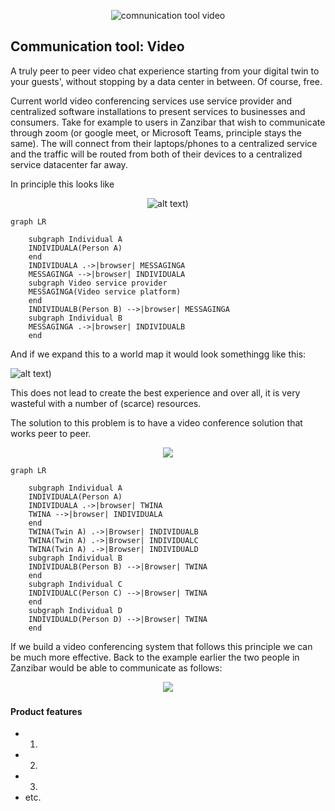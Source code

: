 <div style="text-align: center;">

![comnunication tool video](./../img/camera.png)

</div>

## Communication tool: Video

A truly peer to peer video chat experience starting from your digital twin to your guests', without stopping by a data center in between. Of course, free.

Current world video conferencing services use service provider and centralized software installations to present services to businesses and consumers.  Take for example to users in Zanzibar that wish to communicate through zoom (or google meet, or Microsoft Teams, principle stays the same).  The will connect from their laptops/phones to a centralized service and the traffic will be routed from both of their devices to a centralized service datacenter far away.

In principle this looks like

<!--
Needs better quality picture.  Have to find original slide
-->


<div style="text-align: center;">

![alt text](../capabilities/../img/videoconferencing_cental.png))

</div>

```mermaid
graph LR
    
    subgraph Individual A
    INDIVIDUALA(Person A)
    end
    INDIVIDUALA .->|browser| MESSAGINGA
    MESSAGINGA -->|browser| INDIVIDUALA
    subgraph Video service provider
    MESSAGINGA(Video service platform)
    end
    INDIVIDUALB(Person B) -->|browser| MESSAGINGA
    subgraph Individual B
    MESSAGINGA .->|browser| INDIVIDUALB
    end
```


And if we expand this to a world map it would look somethingg like this:

<!--
mermaid source in: ./includes/centralized_video.md
-->

<div style="text-align: left;">

![alt text](../capabilities/../img/videoconference_central-1.png))

</div>

This does not lead to create the best experience and over all, it is very wasteful with a number of (scarce) resources.

The solution to this problem is to have a video conference solution that works peer to peer.

<!--
mermaid source in: ./includes/private_video.md
-->

<div style="text-align: center;">

![](../capabilities/../img/videoconference_decentral.png)

</div>


```mermaid
graph LR
    
    subgraph Individual A
    INDIVIDUALA(Person A)
    INDIVIDUALA .->|browser| TWINA
    TWINA -->|browser| INDIVIDUALA
    end
    TWINA(Twin A) .->|Browser| INDIVIDUALB
    TWINA(Twin A) .->|Browser| INDIVIDUALC
    TWINA(Twin A) .->|Browser| INDIVIDUALD
    subgraph Individual B
    INDIVIDUALB(Person B) -->|Browser| TWINA
    end
    subgraph Individual C
    INDIVIDUALC(Person C) -->|Browser| TWINA
    end
    subgraph Individual D
    INDIVIDUALD(Person D) -->|Browser| TWINA
    end

```
If we build a video conferencing system that follows this principle we can be much more effective.  Back to the example earlier the two people in Zanzibar would be able to communicate as follows:

<div style="text-align: center;">

![](../capabilities/../img/videoconference_central-2.png)

</div>

### 

#### Product features

- 1. 
- 2. 
- 3. 
- etc.

